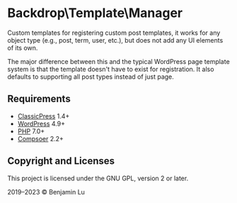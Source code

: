 # Backdrop\Template\Manager
Custom templates for registering custom post templates, it works for any object type (e.g., post, term, user, etc.), but does not add any UI elements of its own.

The major difference between this and the typical WordPress page template system is that the template doesn't have to exist for registration. It also defaults to supporting all post types instead of just page.

## Requirements
* [ClassicPress](https://www.classicpress.net) 1.4+
* [WordPress](https://wordpress.org) 4.9+
* [PHP](https://www.php.net/releases/7_0_33.php) 7.0+
* [Compsoer](https://getcomposer.org) 2.2+

## Copyright and Licenses
This project is licensed under the GNU GPL, version 2 or later.

2019–2023 © Benjamin Lu